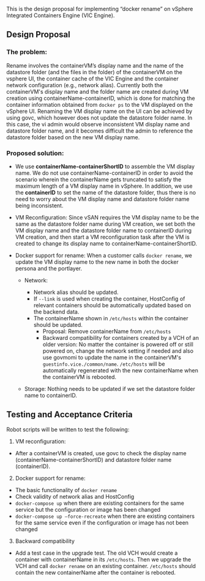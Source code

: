 This is the design proposal for implementing “docker rename” on vSphere Integrated Containers Engine (VIC Engine).

## Design Proposal

### The problem:

Rename involves the containerVM’s display name and the name of the datastore folder (and the files in the folder) of the containerVM on the vsphere UI, the container cache of the VIC Engine and the container network configuration (e.g., network alias). Currently both the containerVM's display name and the folder name are created during VM creation using containerName-containerID, which is done for matching the container information obtained from `docker ps` to the VM displayed on the vSphere UI. Renaming the VM display name on the UI can be achieved by using govc, which however does not update the datastore folder name. In this case, the vi admin would observe inconsistent VM display name and datastore folder name, and it becomes difficult the admin to reference the datastore folder based on the new VM display name.

### Proposed solution:

- We use **containerName-containerShortID** to assemble the VM display name. We do not use containerName-containerID in order to avoid the scenario wherein the containerName gets truncated to satisfy the maximum length of a VM display name in vSphere. In addition, we use the **containerID** to set the name of the datastore folder, thus there is no need to worry about the VM display name and datastore folder name being inconsistent. 

- VM Reconfiguration: Since vSAN requires the VM display name to be the same as the datastore folder name during VM creation, we set both the VM display name and the datastore folder name to containerID during VM creation, and then start a VM reconfiguration task after the VM is created to change its display name to containerName-containerShortID. 

- Docker support for rename: When a customer calls `docker rename`, we update the VM display name to the new name in both the docker persona and the portlayer. 

  - Network: 

    - Network alias should be updated.
    - If `--link` is used when creating the container, HostConfig of relevant containers should be automatically updated based on the backend data.
    - The containerName shown in `/etc/hosts` within the container should be updated. 
      - Proposal: Remove containerName from `/etc/hosts`
      - Backward compatibility for containers created by a VCH of an older version: No matter the container is powered off or still powered on, change the network setting if needed and also use govmomi to update the name in the containerVM's `guestinfo.vice./common/name`. `/etc/hosts` will be automatically regenerated with the new containerName when the containerVM is rebooted. 
          
  - Storage: Nothing needs to be updated if we set the datastore folder name to containerID.


## Testing and Acceptance Criteria

Robot scripts will be written to test the following:

1. VM reconfiguration:
  - After a containerVM is created, use govc to check the display name (containerName-containerShortID) and datastore folder name (containerID).

2. Docker support for rename:
  - The basic functionality of `docker rename`
  - Check validity of network alias and HostConfig 
  - `docker-compose up` when there are existing containers for the same service but the configuration or image has been changed
  - `docker-compose up –force-recreate` when there are existing containers for the same service even if the configuration or image has not been changed
  
3. Backward compatibility
  - Add a test case in the upgrade test. The old VCH would create a container with containerName in its `/etc/hosts`. Then we upgrade the VCH and call `docker rename` on an existing container. `/etc/hosts` should contain the new containerName after the container is rebooted. 
